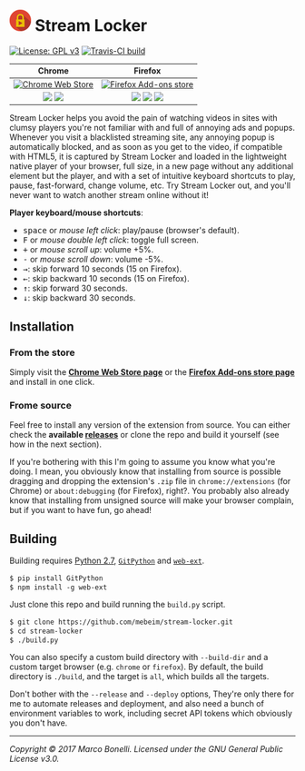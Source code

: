 ![Logo][logo-img] Stream Locker
===============================

[![License: GPL v3][license-img]][license-link]
[![Travis-CI build][travis-img]][travis-link]

| Chrome | Firefox |
|:------:|:-------:|
|[![Chrome Web Store][ch-img]][ch-link] | [![Firefox Add-ons store][ff-img]][ff-link] |
|[![][ch-users-img]][ch-link] [![][ch-rating-img]][ch-link] | [![][ff-downloads-img]][ff-link] [![][ff-users-img]][ff-link] [![][ff-rating-img]][ff-link] |

Stream Locker helps you avoid the pain of watching videos in sites with clumsy players you're not familiar with and full of annoying ads and popups. Whenever you visit a blacklisted streaming site, any annoying popup is automatically blocked, and as soon as you get to the video, if compatible with HTML5, it is captured by Stream Locker and loaded in the lightweight native player of your browser, full size, in a new page without any additional element but the player, and with a set of intuitive keyboard shortcuts to play, pause, fast-forward, change volume, etc. Try Stream Locker out, and you'll never want to watch another stream online without it!

**Player keyboard/mouse shortcuts**:

 - <kbd>space</kbd> or *mouse left click*: play/pause (browser's default).
 - <kbd>F</kbd> or *mouse double left click*: toggle full screen.
 - <kbd>+</kbd> or *mouse scroll up*: volume +5%.
 - <kbd>-</kbd> or *mouse scroll down*: volume -5%.
 - <kbd>→</kbd>: skip forward 10 seconds (15 on Firefox).
 - <kbd>←</kbd>: skip backward 10 seconds (15 on Firefox).
 - <kbd>↑</kbd>: skip forward 30 seconds.
 - <kbd>↓</kbd>: skip backward 30 seconds.

Installation
------------

### From the store

Simply visit the **[Chrome Web Store page][ch-link]** or the **[Firefox Add-ons store page][ff-link]** and install in one click.

### Frome source

Feel free to install any version of the extension from source. You can either check the **available [releases][1]** or clone the repo and build it yourself (see how in the next section).

If you're bothering with this I'm going to assume you know what you're doing. I mean, you obviously know that installing from source is possible dragging and dropping the extension's `.zip` file in `chrome://extensions` (for Chrome) or `about:debugging` (for Firefox), right?. You probably also already know that installing from unsigned source will make your browser complain, but if you want to have fun, go ahead!

Building
--------

Building requires [Python 2.7][2], [`GitPython`][3] and [`web-ext`][4].

	$ pip install GitPython
	$ npm install -g web-ext

Just clone this repo and build running the `build.py` script.

	$ git clone https://github.com/mebeim/stream-locker.git
	$ cd stream-locker
	$ ./build.py

You can also specify a custom build directory with `--build-dir` and a custom target browser (e.g. `chrome` or `firefox`). By default, the build directory is `./build`, and the target is `all`, which builds all the targets.

Don't bother with the `--release` and `--deploy` options, They're only there for me to automate releases and deployment, and also need a bunch of environment variables to work, including secret API tokens which obviously you don't have.

------------------------------------------------------------------------------------------

*Copyright &copy; 2017 Marco Bonelli. Licensed under the GNU General Public License v3.0.*

 [1]: https://github.com/mebeim/stream-locker/releases
 [2]: https://www.python.org/
 [3]: https://github.com/gitpython-developers/GitPython
 [4]: https://github.com/mozilla/web-ext

 [logo-img]:         https://raw.githubusercontent.com/mebeim/stream-locker/master/resources/images/icons/38.png
 [license-img]:      https://img.shields.io/badge/License-GPL%20v3-blue.svg
 [license-link]:     https://www.gnu.org/licenses/gpl-3.0
 [travis-img]:       https://travis-ci.com/mebeim/stream-locker.svg?branch=master
 [travis-link]:      https://travis-ci.com/mebeim/stream-locker
 [ch-img]:           https://img.shields.io/chrome-web-store/v/dendgcjgnbappncfobbbocpkcahhkajm.svg
 [ch-users-img]:     https://img.shields.io/chrome-web-store/users/dendgcjgnbappncfobbbocpkcahhkajm.svg
 [ch-rating-img]:    https://img.shields.io/chrome-web-store/rating/dendgcjgnbappncfobbbocpkcahhkajm.svg
 [ch-link]:          https://chrome.google.com/webstore/detail/stream-locker/dendgcjgnbappncfobbbocpkcahhkajm
 [ff-img]:           https://img.shields.io/amo/v/stream-locker.svg
 [ff-users-img]:     https://img.shields.io/amo/users/stream-locker.svg
 [ff-rating-img]:    https://img.shields.io/amo/rating/stream-locker.svg
 [ff-downloads-img]: https://img.shields.io/amo/d/stream-locker.svg
 [ff-link]:          https://addons.mozilla.org/en-US/firefox/addon/stream-locker/
